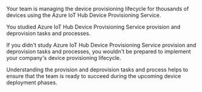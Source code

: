 Your team is managing the device provisioning lifecycle for thousands of devices using the Azure IoT Hub Device Provisioning Service.

You studied Azure IoT Hub Device Provisioning Service provision and deprovision tasks and processes.

If you didn't study Azure IoT Hub Device Provisioning Service provision and deprovision tasks and processes, you wouldn't be prepared to implement your company's device provisioning lifecycle.

Understanding the provision and deprovision tasks and process helps to ensure that the team is ready to succeed during the upcoming device deployment phases.
